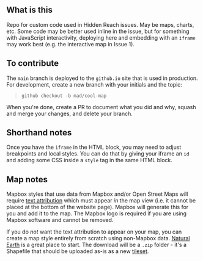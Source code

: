 ## What is this

Repo for custom code used in Hidden Reach issues. May be maps, charts, etc. Some code may be better used inline in the issue, but for something with JavaScript interactivity, deploying here and embedding with an `iframe` may work best (e.g. the interactive map in Issue 1).

## To contribute

The `main` branch is deployed to the `github.io` site that is used in production. For development, create a new branch with your initials and the topic:

> `github checkout -b mad/cool-map`

When you're done, create a PR to document what you did and why, squash and merge your changes, and delete your branch.

## Shorthand notes

Once you have the `iframe` in the HTML block, you may need to adjust breakpoints and local styles. You can do that by giving your iframe an `id` and adding some CSS inside a `style` tag in the same HTML block.

## Map notes

Mapbox styles that use data from Mapbox and/or Open Street Maps will require [text attribution](https://docs.mapbox.com/help/getting-started/attribution/#text-attribution) which must appear _in_ the map view (i.e. it cannot be placed at the bottom of the website page). Mapbox will generate this for you and add it to the map. The Mapbox logo is required if you are using Mapbox software and cannot be removed.

If you do _not_ want the text attribution to appear on your map, you can create a map style entirely from scratch using non-Mapbox data. [Natural Earth](https://www.naturalearthdata.com/) is a great place to start. The download will be a `.zip` folder - it's a Shapefile that should be uploaded as-is as a new [tileset](https://docs.mapbox.com/help/glossary/tileset/).
